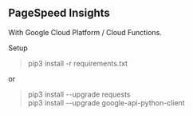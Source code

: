 PageSpeed Insights
--------
With Google Cloud Platform / Cloud Functions.

Setup
> pip3 install -r requirements.txt

or
> pip3 install --upgrade requests  
> pip3 install --upgrade google-api-python-client
